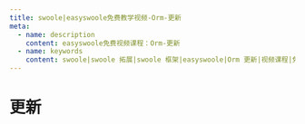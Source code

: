 ```yaml
---
title: swoole|easyswoole免费教学视频-Orm-更新
meta:
  - name: description
    content: easyswoole免费视频课程：Orm-更新
  - name: keywords
    content: swoole|swoole 拓展|swoole 框架|easyswoole|Orm 更新|视频课程|免费教程|orm
---
```

# 更新
<script type="text/javascript" src="/Js/Ckplayer/ckplayer.js"></script>
<div class="video" style="width: 50rem;height: 30rem;"></div>
<script type="text/javascript">
    var videoObject = {
    		container: '.video',
    		variable: 'player',
    		video:'http://video-oss.easyswoole.com/es-orm/7.%E6%9B%B4%E6%96%B0.mp4'
    	};
    var player=new ckplayer(videoObject);
</script>
